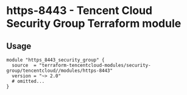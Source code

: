 # https-8443 - Tencent Cloud Security Group Terraform module
## Usage
```hcl
module "https_8443_security_group" {
  source  = "terraform-tencentcloud-modules/security-group/tencentcloud//modules/https-8443"
  version = "~> 2.0"
  # omitted...
}
```
<!-- BEGINNING OF PRE-COMMIT-TERRAFORM DOCS HOOK -->
<!-- END OF PRE-COMMIT-TERRAFORM DOCS HOOK -->
